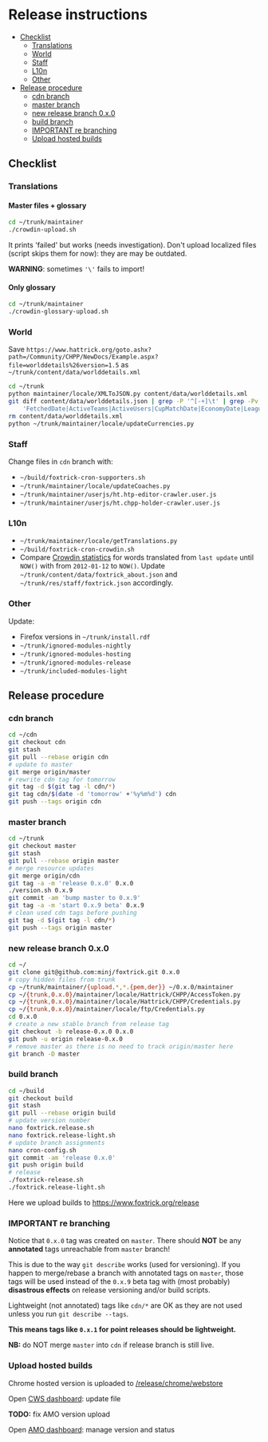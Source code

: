# Release instructions

<!-- MarkdownTOC autolink=true bracket=round depth=3 -->

- [Checklist](#checklist)
    - [Translations](#translations)
    - [World](#world)
    - [Staff](#staff)
    - [L10n](#l10n)
    - [Other](#other)
- [Release procedure](#release-procedure)
    - [cdn branch](#cdn-branch)
    - [master branch](#master-branch)
    - [new release branch 0.x.0](#new-release-branch-0x0)
    - [build branch](#build-branch)
    - [IMPORTANT re branching](#important-re-branching)
    - [Upload hosted builds](#upload-hosted-builds)

<!-- /MarkdownTOC -->

## Checklist
### Translations
#### Master files + glossary
```sh
cd ~/trunk/maintainer
./crowdin-upload.sh
```
It prints 'failed' but works (needs investigation). Don't upload localized files (script skips them for now): they are may be outdated.

**WARNING**: sometimes `'\'` fails to import!

#### Only glossary
```sh
cd ~/trunk/maintainer
./crowdin-glossary-upload.sh
```

### World
Save `https://www.hattrick.org/goto.ashx?path=/Community/CHPP/NewDocs/Example.aspx?file=worlddetails%26version=1.5` as `~/trunk/content/data/worlddetails.xml`
```sh
cd ~/trunk
python maintainer/locale/XMLToJSON.py content/data/worlddetails.xml
git diff content/data/worlddetails.json | grep -P '^[-+]\t' | grep -Pv \
    'FetchedDate|ActiveTeams|ActiveUsers|CupMatchDate|EconomyDate|LeagueName|MatchRound|NumberOfLevels|Season|SeriesMatchDate|TrainingDate|WaitingUsers'
rm content/data/worlddetails.xml
python ~/trunk/maintainer/locale/updateCurrencies.py
```

### Staff
Change files in `cdn` branch with:
- `~/build/foxtrick-cron-supporters.sh`
- `~/trunk/maintainer/locale/updateCoaches.py`
- `~/trunk/maintainer/userjs/ht.htp-editor-crawler.user.js`
- `~/trunk/maintainer/userjs/ht.chpp-holder-crawler.user.js`

### L10n
- `~/trunk/maintainer/locale/getTranslations.py`
- `~/build/foxtrick-cron-crowdin.sh`
- Compare [Crowdin statistics](https://crowdin.com/project/foxtrick/settings#reports-custom) for words translated from `last update` until `NOW()` with from `2012-01-12` to `NOW()`. Update `~/trunk/content/data/foxtrick_about.json` and `~/trunk/res/staff/foxtrick.json` accordingly.

### Other
Update:
- Firefox versions in `~/trunk/install.rdf`
- `~/trunk/ignored-modules-nightly`
- `~/trunk/ignored-modules-hosting`
- `~/trunk/ignored-modules-release`
- `~/trunk/included-modules-light`

## Release procedure
### cdn branch
```sh
cd ~/cdn
git checkout cdn
git stash
git pull --rebase origin cdn
# update to master
git merge origin/master
# rewrite cdn tag for tomorrow
git tag -d $(git tag -l cdn/*)
git tag cdn/$(date -d 'tomorrow' +'%y%m%d') cdn
git push --tags origin cdn
```
### master branch
```sh
cd ~/trunk
git checkout master
git stash
git pull --rebase origin master
# merge resource updates
git merge origin/cdn
git tag -a -m 'release 0.x.0' 0.x.0
./version.sh 0.x.9
git commit -am 'bump master to 0.x.9'
git tag -a -m 'start 0.x.9 beta' 0.x.9
# clean used cdn tags before pushing
git tag -d $(git tag -l cdn/*)
git push --tags origin master
```
### new release branch 0.x.0
```sh
cd ~/
git clone git@github.com:minj/foxtrick.git 0.x.0
# copy hidden files from trunk
cp ~/trunk/maintainer/{upload.*,*.{pem,der}} ~/0.x.0/maintainer
cp ~/{trunk,0.x.0}/maintainer/locale/Hattrick/CHPP/AccessToken.py
cp ~/{trunk,0.x.0}/maintainer/locale/Hattrick/CHPP/Credentials.py
cp ~/{trunk,0.x.0}/maintainer/locale/ftp/Credentials.py
cd 0.x.0
# create a new stable branch from release tag
git checkout -b release-0.x.0 0.x.0
git push -u origin release-0.x.0
# remove master as there is no need to track origin/master here
git branch -D master
```
### build branch
```sh
cd ~/build
git checkout build
git stash
git pull --rebase origin build
# update version number 
nano foxtrick.release.sh 
nano foxtrick.release-light.sh
# update branch assignments
nano cron-config.sh
git commit -am 'release 0.x.0'
git push origin build
# release
./foxtrick-release.sh
./foxtrick.release-light.sh
```
Here we upload builds to https://www.foxtrick.org/release
### IMPORTANT re branching
Notice that `0.x.0` tag was created on `master`. There should **NOT** be any **annotated** tags unreachable from `master` branch!

This is due to the way `git describe` works (used for versioning). If you happen to merge/rebase a branch with annotated tags on `master`, those tags will be used instead of the `0.x.9` beta tag with (most probably) **disastrous effects** on release versioning and/or build scripts.

Lightweight (not annotated) tags like `cdn/*` are OK as they are not used unless you run `git describe --tags`.

**This means tags like `0.x.1` for point releases should be lightweight.**

**NB:** do NOT merge `master` into `cdn` if release branch is still live.

### Upload hosted builds
Chrome hosted version is uploaded to [/release/chrome/webstore](https://www.foxtrick.org/release/chrome/webstore)

Open [CWS dashboard](https://chrome.google.com/webstore/developer/edit/bpfbbngccefbbndginomofgpagkjckik): update file

**TODO:** fix AMO version upload

Open [AMO dashboard](https://addons.mozilla.org/en-US/developers/addon/foxtrick/edit): manage version and status
